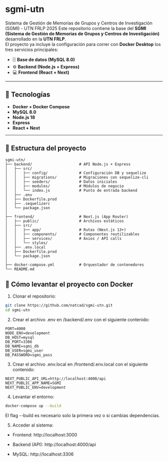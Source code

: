 # sgmi-utn
Sistema de Gestión de Memorias de Grupos y Centros de Investigación (SGMI) - UTN FRLP 2025
Este repositorio contiene la base del **SGMI (Sistema de Gestión de Memorias de Grupos y Centros de Investigación)** desarrollado en la **UTN FRLP**.  
El proyecto ya incluye la configuración para correr con **Docker Desktop** los tres servicios principales:

- 🗄️ **Base de datos (MySQL 8.0)**
- ⚙️ **Backend (Node.js + Express)**
- 💻 **Frontend (React + Next)**

---

## 🚀 Tecnologías
- **Docker + Docker Compose**
- **MySQL 8.0**
- **Node.js 18**
- **Express**
- **React + Next**

---

## 📂 Estructura del proyecto

```text
sgmi-utn/
├── backend/                     # API Node.js + Express
│   ├── src/
│   │   ├── config/              # Configuración DB y sequelize
│   │   ├── migrations/          # Migraciones con sequelize-cli
│   │   ├── seeders/             # Datos iniciales
│   │   ├── modules/             # Módulos de negocio
│   │   └── index.js             # Punto de entrada backend
│   ├── .env
│   ├── Dockerfile.prod
│   ├── .sequelizerc
│   └── package.json
│
├── frontend/                    # Next.js (App Router)
│   ├── public/                  # Archivos estáticos
│   ├── src/
│   │   ├── app/                 # Rutas (Next.js 13+)
│   │   ├── components/          # Componentes reutilizables
│   │   ├── services/            # Axios / API calls
│   │   └── styles/
│   ├── .env.local
│   ├── Dockerfile.prod
│   └── package.json
│
├── docker-compose.yml           # Orquestador de contenedores
└── README.md
```

## 🐳 Cómo levantar el proyecto con Docker 

1. Clonar el repositorio:

```bash
git clone https://github.com/natcad/sgmi-utn.git
cd sgmi-utn
```

2. Crear el archivo .env en /backend/.env con el siguiente contenido:
```text
PORT=4000
NODE_ENV=development
DB_HOST=mysql
DB_PORT=3306
DB_NAME=sgmi_db
DB_USER=sgmi_user
DB_PASSWORD=sgmi_pass
```
3. Crear el archivo .env.local en /frontend/.env.local con el siguiente contenido:
```text
NEXT_PUBLIC_API_URL=http://localhost:4000/api
NEXT_PUBLIC_APP_NAME=SGMI
NEXT_PUBLIC_ENV=development
```
4. Levantar el entorno:
```bash
docker-compose up --build
```
El flag --build es necesario solo la primera vez o si cambias dependencias.

5. Acceder al sistema:

- Frontend: http://localhost:3000

- Backend (API): http://localhost:4000/api

- MySQL: http://localhost:3306

